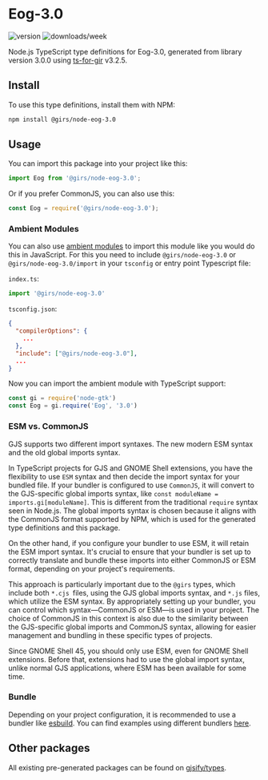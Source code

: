 
# Eog-3.0

![version](https://img.shields.io/npm/v/@girs/node-eog-3.0)
![downloads/week](https://img.shields.io/npm/dw/@girs/node-eog-3.0)


Node.js TypeScript type definitions for Eog-3.0, generated from library version 3.0.0 using [ts-for-gir](https://github.com/gjsify/ts-for-gir) v3.2.5.


## Install

To use this type definitions, install them with NPM:
```bash
npm install @girs/node-eog-3.0
```

## Usage

You can import this package into your project like this:
```ts
import Eog from '@girs/node-eog-3.0';
```

Or if you prefer CommonJS, you can also use this:
```ts
const Eog = require('@girs/node-eog-3.0');
```

### Ambient Modules

You can also use [ambient modules](https://github.com/gjsify/ts-for-gir/tree/main/packages/cli#ambient-modules) to import this module like you would do this in JavaScript.
For this you need to include `@girs/node-eog-3.0` or `@girs/node-eog-3.0/import` in your `tsconfig` or entry point Typescript file:

`index.ts`:
```ts
import '@girs/node-eog-3.0'
```

`tsconfig.json`:
```json
{
  "compilerOptions": {
    ...
  },
  "include": ["@girs/node-eog-3.0"],
  ...
}
```

Now you can import the ambient module with TypeScript support: 

```ts
const gi = require('node-gtk')
const Eog = gi.require('Eog', '3.0')
```



### ESM vs. CommonJS

GJS supports two different import syntaxes. The new modern ESM syntax and the old global imports syntax.

In TypeScript projects for GJS and GNOME Shell extensions, you have the flexibility to use `ESM` syntax and then decide the import syntax for your bundled file. If your bundler is configured to use `CommonJS`, it will convert to the GJS-specific global imports syntax, like `const moduleName = imports.gi[moduleName]`. This is different from the traditional `require` syntax seen in Node.js. The global imports syntax is chosen because it aligns with the CommonJS format supported by NPM, which is used for the generated type definitions and this package.

On the other hand, if you configure your bundler to use ESM, it will retain the ESM import syntax. It's crucial to ensure that your bundler is set up to correctly translate and bundle these imports into either CommonJS or ESM format, depending on your project's requirements.

This approach is particularly important due to the `@girs` types, which include both `*.cjs `files, using the GJS global imports syntax, and `*.js` files, which utilize the ESM syntax. By appropriately setting up your bundler, you can control which syntax—CommonJS or ESM—is used in your project. The choice of CommonJS in this context is also due to the similarity between the GJS-specific global imports and CommonJS syntax, allowing for easier management and bundling in these specific types of projects.

Since GNOME Shell 45, you should only use ESM, even for GNOME Shell extensions. Before that, extensions had to use the global import syntax, unlike normal GJS applications, where ESM has been available for some time.

### Bundle

Depending on your project configuration, it is recommended to use a bundler like [esbuild](https://esbuild.github.io/). You can find examples using different bundlers [here](https://github.com/gjsify/ts-for-gir/tree/main/examples).

## Other packages

All existing pre-generated packages can be found on [gjsify/types](https://github.com/gjsify/types).

